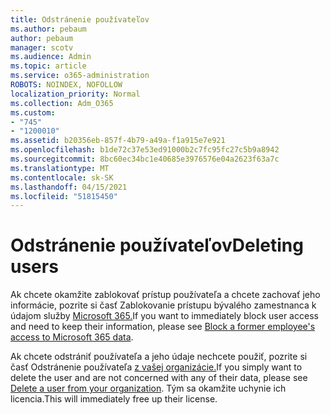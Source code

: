 ```yaml
---
title: Odstránenie používateľov
ms.author: pebaum
author: pebaum
manager: scotv
ms.audience: Admin
ms.topic: article
ms.service: o365-administration
ROBOTS: NOINDEX, NOFOLLOW
localization_priority: Normal
ms.collection: Adm_O365
ms.custom:
- "745"
- "1200010"
ms.assetid: b20356eb-857f-4b79-a49a-f1a915e7e921
ms.openlocfilehash: b1de72c37e53ed91000b2c7fc95fc27c5b9a8942
ms.sourcegitcommit: 8bc60ec34bc1e40685e3976576e04a2623f63a7c
ms.translationtype: MT
ms.contentlocale: sk-SK
ms.lasthandoff: 04/15/2021
ms.locfileid: "51815450"
---
```

# <a name="deleting-users"></a><span data-ttu-id="f27a6-102">Odstránenie používateľov</span><span class="sxs-lookup"><span data-stu-id="f27a6-102">Deleting users</span></span>

<span data-ttu-id="f27a6-103">Ak chcete okamžite zablokovať prístup používateľa a chcete zachovať jeho informácie, pozrite si časť Zablokovanie prístupu bývalého zamestnanca k údajom služby [Microsoft 365.](https://docs.microsoft.com/microsoft-365/admin/add-users/remove-former-employee#block-a-former-employees-access-to-microsoft-365-data)</span><span class="sxs-lookup"><span data-stu-id="f27a6-103">If you want to immediately block user access and need to keep their information, please see [Block a former employee's access to Microsoft 365 data](https://docs.microsoft.com/microsoft-365/admin/add-users/remove-former-employee#block-a-former-employees-access-to-microsoft-365-data).</span></span>
  
<span data-ttu-id="f27a6-104">Ak chcete odstrániť používateľa a jeho údaje nechcete použiť, pozrite si časť Odstránenie používateľa [z vašej organizácie.](https://docs.microsoft.com/microsoft-365/admin/add-users/delete-a-user)</span><span class="sxs-lookup"><span data-stu-id="f27a6-104">If you simply want to delete the user and are not concerned with any of their data, please see [Delete a user from your organization](https://docs.microsoft.com/microsoft-365/admin/add-users/delete-a-user).</span></span> <span data-ttu-id="f27a6-105">Tým sa okamžite uchynie ich licencia.</span><span class="sxs-lookup"><span data-stu-id="f27a6-105">This will immediately free up their license.</span></span>
  